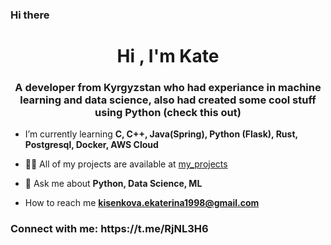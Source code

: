### Hi there 
<h1 align="center">Hi , I'm Kate</h1>
<h3 align="center">A developer from Kyrgyzstan who had experiance in machine learning and data science, also had created some cool stuff using Python (check this out)</h3>

-  I’m currently learning **C, C++, Java(Spring), Python (Flask), Rust, Postgresql, Docker, AWS Cloud**

- 👨‍💻 All of my projects are available at [my_projects](https://github.com/kate-h36)

- 💬 Ask me about **Python, Data Science, ML**

-  How to reach me **kisenkova.ekaterina1998@gmail.com**

<h3 align="left">Connect with me: https://t.me/RjNL3H6 </h3>
